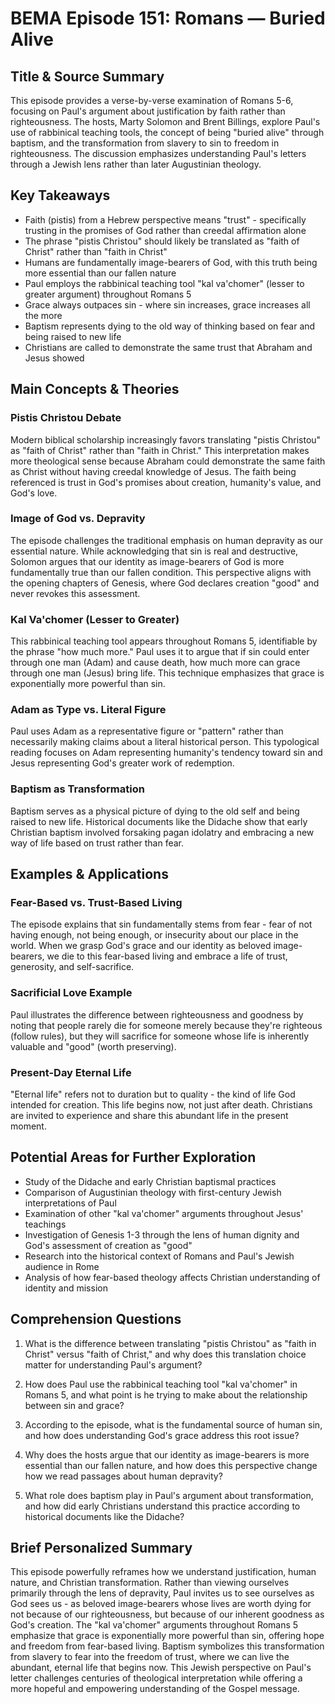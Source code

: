 # BEMA Episode 151: Romans — Buried Alive

## Title & Source Summary

This episode provides a verse-by-verse examination of Romans 5-6, focusing on Paul's argument about justification by faith rather than righteousness. The hosts, Marty Solomon and Brent Billings, explore Paul's use of rabbinical teaching tools, the concept of being "buried alive" through baptism, and the transformation from slavery to sin to freedom in righteousness. The discussion emphasizes understanding Paul's letters through a Jewish lens rather than later Augustinian theology.

## Key Takeaways

- Faith (pistis) from a Hebrew perspective means "trust" - specifically trusting in the promises of God rather than creedal affirmation alone
- The phrase "pistis Christou" should likely be translated as "faith of Christ" rather than "faith in Christ"
- Humans are fundamentally image-bearers of God, with this truth being more essential than our fallen nature
- Paul employs the rabbinical teaching tool "kal va'chomer" (lesser to greater argument) throughout Romans 5
- Grace always outpaces sin - where sin increases, grace increases all the more
- Baptism represents dying to the old way of thinking based on fear and being raised to new life
- Christians are called to demonstrate the same trust that Abraham and Jesus showed

## Main Concepts & Theories

### Pistis Christou Debate

Modern biblical scholarship increasingly favors translating "pistis Christou" as "faith of Christ" rather than "faith in Christ." This interpretation makes more theological sense because Abraham could demonstrate the same faith as Christ without having creedal knowledge of Jesus. The faith being referenced is trust in God's promises about creation, humanity's value, and God's love.

### Image of God vs. Depravity

The episode challenges the traditional emphasis on human depravity as our essential nature. While acknowledging that sin is real and destructive, Solomon argues that our identity as image-bearers of God is more fundamentally true than our fallen condition. This perspective aligns with the opening chapters of Genesis, where God declares creation "good" and never revokes this assessment.

### Kal Va'chomer (Lesser to Greater)

This rabbinical teaching tool appears throughout Romans 5, identifiable by the phrase "how much more." Paul uses it to argue that if sin could enter through one man (Adam) and cause death, how much more can grace through one man (Jesus) bring life. This technique emphasizes that grace is exponentially more powerful than sin.

### Adam as Type vs. Literal Figure

Paul uses Adam as a representative figure or "pattern" rather than necessarily making claims about a literal historical person. This typological reading focuses on Adam representing humanity's tendency toward sin and Jesus representing God's greater work of redemption.

### Baptism as Transformation

Baptism serves as a physical picture of dying to the old self and being raised to new life. Historical documents like the Didache show that early Christian baptism involved forsaking pagan idolatry and embracing a new way of life based on trust rather than fear.

## Examples & Applications

### Fear-Based vs. Trust-Based Living

The episode explains that sin fundamentally stems from fear - fear of not having enough, not being enough, or insecurity about our place in the world. When we grasp God's grace and our identity as beloved image-bearers, we die to this fear-based living and embrace a life of trust, generosity, and self-sacrifice.

### Sacrificial Love Example

Paul illustrates the difference between righteousness and goodness by noting that people rarely die for someone merely because they're righteous (follow rules), but they will sacrifice for someone whose life is inherently valuable and "good" (worth preserving).

### Present-Day Eternal Life

"Eternal life" refers not to duration but to quality - the kind of life God intended for creation. This life begins now, not just after death. Christians are invited to experience and share this abundant life in the present moment.

## Potential Areas for Further Exploration

- Study of the Didache and early Christian baptismal practices
- Comparison of Augustinian theology with first-century Jewish interpretations of Paul
- Examination of other "kal va'chomer" arguments throughout Jesus' teachings
- Investigation of Genesis 1-3 through the lens of human dignity and God's assessment of creation as "good"
- Research into the historical context of Romans and Paul's Jewish audience in Rome
- Analysis of how fear-based theology affects Christian understanding of identity and mission

## Comprehension Questions

1. What is the difference between translating "pistis Christou" as "faith in Christ" versus "faith of Christ," and why does this translation choice matter for understanding Paul's argument?

2. How does Paul use the rabbinical teaching tool "kal va'chomer" in Romans 5, and what point is he trying to make about the relationship between sin and grace?

3. According to the episode, what is the fundamental source of human sin, and how does understanding God's grace address this root issue?

4. Why does the hosts argue that our identity as image-bearers is more essential than our fallen nature, and how does this perspective change how we read passages about human depravity?

5. What role does baptism play in Paul's argument about transformation, and how did early Christians understand this practice according to historical documents like the Didache?

## Brief Personalized Summary

This episode powerfully reframes how we understand justification, human nature, and Christian transformation. Rather than viewing ourselves primarily through the lens of depravity, Paul invites us to see ourselves as God sees us - as beloved image-bearers whose lives are worth dying for not because of our righteousness, but because of our inherent goodness as God's creation. The "kal va'chomer" arguments throughout Romans 5 emphasize that grace is exponentially more powerful than sin, offering hope and freedom from fear-based living. Baptism symbolizes this transformation from slavery to fear into the freedom of trust, where we can live the abundant, eternal life that begins now. This Jewish perspective on Paul's letter challenges centuries of theological interpretation while offering a more hopeful and empowering understanding of the Gospel message.
